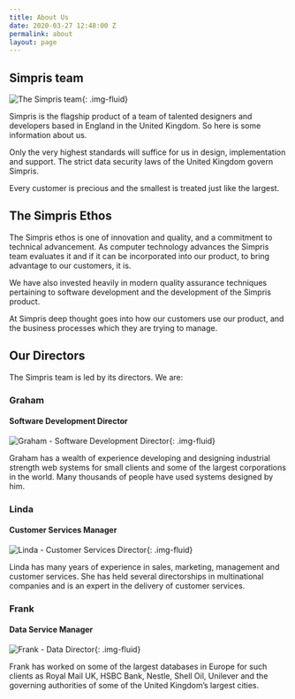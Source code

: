 ```yaml
---
title: About Us
date: 2020-03-27 12:48:00 Z
permalink: about
layout: page
---
```


## Simpris team

![The Simpris team](https://res.cloudinary.com/goodlycode/image/upload/v1585489016/simpris/team.jpg){: .img-fluid}

Simpris is the flagship product of a team of talented designers and developers based in England in the United Kingdom. So here is some information about us.

Only the very highest standards will suffice for us in design, implementation and support. The strict data security laws of the United Kingdom govern Simpris.

Every customer is precious and the smallest is treated just like the largest.

## The Simpris Ethos
The Simpris ethos is one of innovation and quality, and a commitment to technical advancement. As computer technology advances the Simpris team evaluates it and if it can be incorporated into our product, to bring advantage to our customers, it is.

We have also invested heavily in modern quality assurance techniques pertaining to software development and the development of the Simpris product.

At Simpris deep thought goes into how our customers use our product, and the business processes which they are trying to manage.

## Our Directors
The Simpris team is led by its directors. We are:

### Graham

#### Software Development Director

![Graham - Software Development Director](https://res.cloudinary.com/goodlycode/image/upload/v1585489016/simpris/2013-graham-225x300.jpg){: .img-fluid}

Graham has a wealth of experience developing and designing industrial strength web systems for small clients and some of the largest corporations in the world.
Many thousands of people have used systems designed by
him.

### Linda

#### Customer Services Manager

![Linda - Customer Services Director](https://res.cloudinary.com/goodlycode/image/upload/v1585489016/simpris/DSC_0090.png){: .img-fluid}

Linda has many years of experience in sales, marketing, management and customer services. She has held several directorships in multinational companies
and is an expert in the delivery of customer services.

### Frank

#### Data Service Manager

![Frank - Data Director](https://res.cloudinary.com/goodlycode/image/upload/v1585489016/simpris/IMG057.jpg){: .img-fluid}

Frank has worked on some of the largest databases in Europe for such clients as Royal Mail UK, HSBC Bank, Nestle, Shell Oil, Unilever and the governing authorities of some of the United Kingdom’s largest cities.